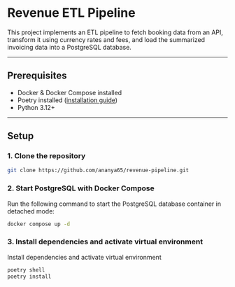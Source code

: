 # Revenue ETL Pipeline

This project implements an ETL pipeline to fetch booking data from an API, transform it using currency rates and fees, and load the summarized invoicing data into a PostgreSQL database.

---

## Prerequisites

- Docker & Docker Compose installed
- Poetry installed ([installation guide](https://python-poetry.org/docs/#installation))
- Python 3.12+

---
## Setup

### 1. Clone the repository

```bash
git clone https://github.com/ananya65/revenue-pipeline.git
```
### 2. Start PostgreSQL with Docker Compose

Run the following command to start the PostgreSQL database container in detached mode:

```bash
docker compose up -d
```

### 3. Install dependencies and activate virtual environment

Install dependencies and activate virtual environment

```bash
poetry shell
poetry install
```


